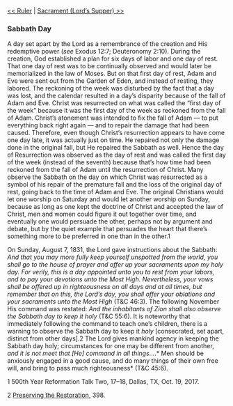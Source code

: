 [<< Ruler](Ruler)  |  [Sacrament (Lord’s Supper) >>](Sacrament%20(Lord’s%20Supper))

### Sabbath Day
A day set apart by the Lord as a remembrance of the creation and His redemptive power (*see* Exodus 12:7; Deuteronomy 2:10). During the creation, God established a plan for six days of labor and one day of rest. That one day of rest was to be continually observed and would later be memorialized in the law of Moses. But on that first day of rest, Adam and Eve were sent out from the Garden of Eden, and instead of resting, they labored. The reckoning of the week was disturbed by the fact that a day was lost, and the calendar resulted in a day’s disparity because of the fall of Adam and Eve. Christ was resurrected on what was called the “first day of the week” because it was the first day of the week as reckoned from the fall of Adam. Christ’s atonement was intended to fix the fall of Adam — to put everything back right again — and to repair the damage that had been caused. Therefore, even though Christ’s resurrection appears to have come one day late, it was actually just on time. He repaired not only the damage done in the original fall, but He repaired the Sabbath as well. Hence the day of Resurrection was observed as the day of rest and was called the first day of the week (instead of the seventh) because that’s how time had been reckoned from the fall of Adam until the resurrection of Christ. Many observe the Sabbath on the day on which Christ was resurrected as a symbol of his repair of the premature fall and the loss of the original day of rest, going back to the time of Adam and Eve. The original Christians would let one worship on Saturday and would let another worship on Sunday, because as long as one kept the doctrine of Christ and accepted the law of Christ, men and women could figure it out together over time, and eventually one would persuade the other, perhaps not by argument and debate, but by the quiet example that persuades the heart that there’s something more to be preferred in one than in the other.1

 On Sunday, August 7, 1831, the Lord gave instructions about the Sabbath: *And that you may more fully keep yourself unspotted from the world, you shall go to the house of prayer and offer up your sacraments upon my holy day. For verily, this is a day appointed unto you to rest from your labors, and to pay your devotions unto the Most High. Nevertheless, your vows shall be offered up in righteousness on all days and at all times, but remember that on this, the Lord’s day, you shall offer your oblations and your sacraments unto the Most High* (T&C 46:3). The following November His command was restated: *And the inhabitants of Zion shall also observe the Sabbath day to keep it holy* (T&C 55:6). It is noteworthy that immediately following the command to teach one’s children, there is a warning to observe the Sabbath day to keep it *holy* [consecrated, set apart, distinct from other days].2 The Lord gives mankind agency in keeping the Sabbath day holy; circumstances for one may be different from another, *and it is not meet that [He] command in all things*….* Men should be anxiously engaged in a good cause, and do many things of their own free will, and bring to pass much righteousness* (T&C 45:6).



1 500th Year Reformation Talk Two, 17–18, Dallas, TX, Oct. 19, 2017.


2
[Preserving the Restoration](#), 398.